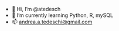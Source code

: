 - 👋 Hi, I’m @atedesch
- 🌱 I’m currently learning Python, R, mySQL
- 📫 andrea.a.tedeschi@gmail.com

<!---
swarleyteddy/swarleyteddy is a ✨ special ✨ repository because its `README.md` (this file) appears on your GitHub profile.
You can click the Preview link to take a look at your changes.
--->

